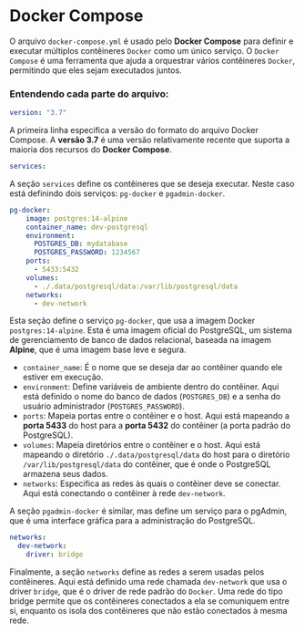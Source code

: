 # Docker Compose

O arquivo `docker-compose.yml` é usado pelo **Docker Compose** para definir e executar múltiplos contêineres `Docker` como um único serviço. O `Docker Compose` é uma ferramenta que ajuda a orquestrar vários contêineres `Docker`, permitindo que eles sejam executados juntos.

### Entendendo cada parte do arquivo:

```yml
version: "3.7"
```

A primeira linha especifica a versão do formato do arquivo Docker Compose. A **versão 3.7** é uma versão relativamente recente que suporta a maioria dos recursos do **Docker Compose**.

```yml
services:
```

A seção `services` define os contêineres que se deseja executar. Neste caso está definindo dois serviços: `pg-docker` e `pgadmin-docker`.

```yml
pg-docker:
    image: postgres:14-alpine
    container_name: dev-postgresql
    environment:
      POSTGRES_DB: mydatabase
      POSTGRES_PASSWORD: 1234567
    ports:
      - 5433:5432
    volumes:
      - ./.data/postgresql/data:/var/lib/postgresql/data
    networks:
      - dev-network
```

Esta seção define o serviço `pg-docker`, que usa a imagem Docker `postgres:14-alpine`. Esta é uma imagem oficial do PostgreSQL, um sistema de gerenciamento de banco de dados relacional, baseada na imagem **Alpine**, que é uma imagem base leve e segura.

- `container_name`: É o nome que se deseja dar ao contêiner quando ele estiver em execução.
- `environment`: Define variáveis de ambiente dentro do contêiner. Aqui está definido o nome do banco de dados (`POSTGRES_DB`) e a senha do usuário administrador (`POSTGRES_PASSWORD`).
- `ports`: Mapeia portas entre o contêiner e o host. Aqui está mapeando a **porta 5433** do host para a **porta 5432** do contêiner (a porta padrão do PostgreSQL).
- `volumes`: Mapeia diretórios entre o contêiner e o host. Aqui está mapeando o diretório `./.data/postgresql/data` do host para o diretório `/var/lib/postgresql/data` do contêiner, que é onde o PostgreSQL armazena seus dados.
- `networks`: Especifica as redes às quais o contêiner deve se conectar. Aqui está conectando o contêiner à rede `dev-network`.

A seção `pgadmin-docker` é similar, mas define um serviço para o pgAdmin, que é uma interface gráfica para a administração do PostgreSQL.

```yml
networks:
  dev-network:
    driver: bridge
```

Finalmente, a seção `networks` define as redes a serem usadas pelos contêineres. Aqui está definido uma rede chamada `dev-network` que usa o driver `bridge`, que é o driver de rede padrão do `Docker`. Uma rede do tipo bridge permite que os contêineres conectados a ela se comuniquem entre si, enquanto os isola dos contêineres que não estão conectados à mesma rede.